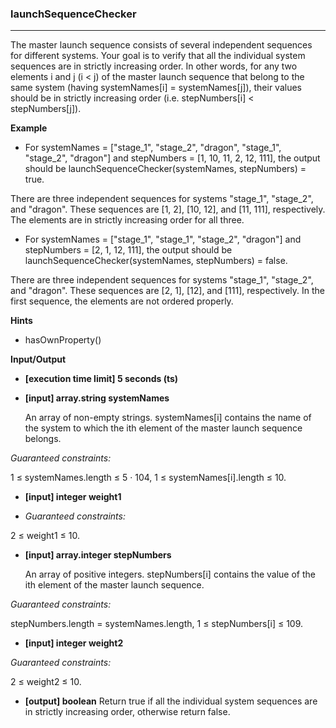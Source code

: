 ### launchSequenceChecker
---
The master launch sequence consists of several independent sequences for different systems. Your goal is to verify that all the individual system sequences are in strictly increasing order. In other words, for any two elements i and j (i < j) of the master launch sequence that belong to the same system (having systemNames[i] = systemNames[j]), their values should be in strictly increasing order (i.e. stepNumbers[i] < stepNumbers[j]).

**Example**

- For systemNames = ["stage_1", "stage_2", "dragon", "stage_1", "stage_2", "dragon"] and stepNumbers = [1, 10, 11, 2, 12, 111], the output should be
launchSequenceChecker(systemNames, stepNumbers) = true.

There are three independent sequences for systems "stage_1", "stage_2", and "dragon". These sequences are [1, 2], [10, 12], and [11, 111], respectively. The elements are in strictly increasing order for all three.

- For systemNames = ["stage_1", "stage_1", "stage_2", "dragon"] and stepNumbers = [2, 1, 12, 111], the output should be
launchSequenceChecker(systemNames, stepNumbers) = false.

There are three independent sequences for systems "stage_1", "stage_2", and "dragon". These sequences are [2, 1], [12], and [111], respectively. In the first sequence, the elements are not ordered properly.

**Hints**
-   hasOwnProperty()

**Input/Output**

- **[execution time limit] 5 seconds (ts)**
- **[input] array.string systemNames**

    An array of non-empty strings. systemNames[i] contains the name of the system to which the ith element of the master launch sequence belongs.

*Guaranteed constraints:*

1 ≤ systemNames.length ≤ 5 · 104,
1 ≤ systemNames[i].length ≤ 10.

- **[input] integer weight1**

- *Guaranteed constraints:*

2 ≤ weight1 ≤ 10.

- **[input] array.integer stepNumbers**

    An array of positive integers. stepNumbers[i] contains the value of the ith element of the master launch sequence.

*Guaranteed constraints:*

stepNumbers.length = systemNames.length,
1 ≤ stepNumbers[i] ≤ 109.

- **[input] integer weight2**

*Guaranteed constraints:*

2 ≤ weight2 ≤ 10.

- **[output] boolean**
    Return true if all the individual system sequences are in strictly increasing order, otherwise return false.


